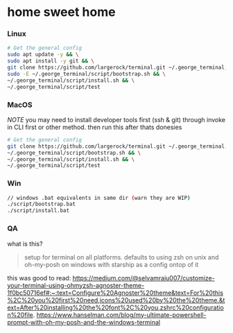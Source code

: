 # home sweet home

### Linux
```bash
# Get the general config
sudo apt update -y && \
sudo apt install -y git && \
git clone https://github.com/largerock/terminal.git ~/.george_terminal; \
sudo -E ~/.george_terminal/script/bootstrap.sh && \
~/.george_terminal/script/install.sh && \
~/.george_terminal/script/test
```

### MacOS
*NOTE* you may need to install developer tools first (ssh & git) through invoke in CLI first or other method.
then run this after thats donesies
```bash
# Get the general config
git clone https://github.com/largerock/terminal.git ~/.george_terminal; \
~/.george_terminal/script/bootstrap.sh && \
~/.george_terminal/script/install.sh && \
~/.george_terminal/script/test
```

### Win


```bash
// windows .bat equivalents in same dir (warn they are WIP)
./script/bootstrap.bat
./script/install.bat
```

### QA
what is this? 
>setup for terminal on all platforms. defaults to using zsh on unix and oh-my-posh on windows with starship as a config ontop of it

this was good to read: 
https://medium.com/@selvamraju007/customize-your-terminal-using-ohmyzsh-agnoster-theme-1f0bc50716ef#:~:text=Configure%20Agnoster%20theme&text=For%20this%2C%20you%20first%20need,icons%20used%20by%20the%20theme.&text=After%20installing%20the%20font%2C%20you,zshrc%20configuration%20file.
https://www.hanselman.com/blog/my-ultimate-powershell-prompt-with-oh-my-posh-and-the-windows-terminal
